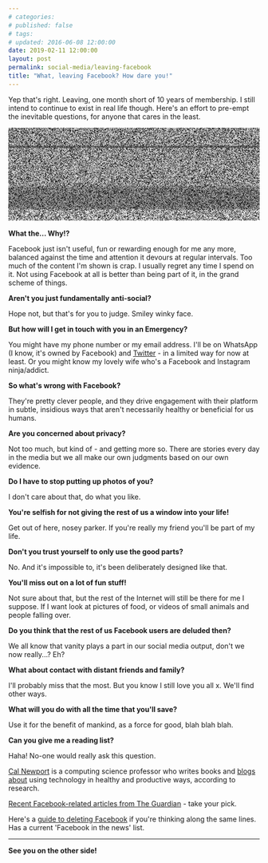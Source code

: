 ```yaml
---
# categories: 
# published: false
# tags: 
# updated: 2016-06-08 12:00:00
date: 2019-02-11 12:00:00
layout: post
permalink: social-media/leaving-facebook
title: "What, leaving Facebook? How dare you!"
---
```


Yep that's right. Leaving, one month short of 10 years of membership.  I still intend to continue to exist in real life though.  Here's an effort to pre-empt the inevitable questions, for anyone that cares in the least.

![static](/img/static.png)

**What the... Why!?**

Facebook just isn't useful, fun or rewarding enough for me any more, balanced against the time and attention it devours at regular intervals.  Too much of the content I'm shown is crap. I usually regret any time I spend on it. Not using Facebook at all is better than being part of it, in the grand scheme of things.

**Aren't you just fundamentally anti-social?**

Hope not, but that's for you to judge. Smiley winky face.

**But how will I get in touch with you in an Emergency?**

You might have my phone number or my email address.  I'll be on WhatsApp (I know, it's owned by Facebook) and [Twitter](https://twitter.com/kennyfraser) - in a limited way for now at least. Or you might know my lovely wife who's a Facebook and Instagram ninja/addict.

**So what's wrong with Facebook?**

They're pretty clever people, and they drive engagement with their platform in subtle, insidious ways that aren't necessarily healthy or beneficial for us humans.

**Are you concerned about privacy?**

Not too much, but kind of - and getting more so. There are stories every day in the media but we all make our own judgments based on our own evidence.

**Do I have to stop putting up photos of you?**

I don't care about that, do what you like.

**You're selfish for not giving the rest of us a window into your life!**

Get out of here, nosey parker. If you're really my friend you'll be part of my life.

**Don't you trust yourself to only use the good parts?**

No. And it's impossible to, it's been deliberately designed like that.

**You'll miss out on a lot of fun stuff!**

Not sure about that, but the rest of the Internet will still be there for me I suppose. If I want look at pictures of food, or videos of small animals and people falling over.

**Do you think that the rest of us Facebook users are deluded then?**

We all know that vanity plays a part in our social media output, don't we now really...? Eh?

**What about contact with distant friends and family?**

I'll probably miss that the most. But you know I still love you all x.  We'll find other ways.

**What will you do with all the time that you'll save?**

Use it for the benefit of mankind, as a force for good, blah blah blah.

**Can you give me a reading list?**

Haha! No-one would really ask this question.

[Cal Newport](http://calnewport.com/) is a computing science professor who writes books and [blogs about](http://calnewport.com/blog/) using technology in healthy and productive ways, according to research.

[Recent Facebook-related articles from The Guardian](https://www.theguardian.com/technology/facebook) - take your pick.

Here's a [guide to deleting Facebook](https://deletefacebook.com/) if you're thinking along the same lines. Has a current 'Facebook in the news' list.

---

**See you on the other side!**
